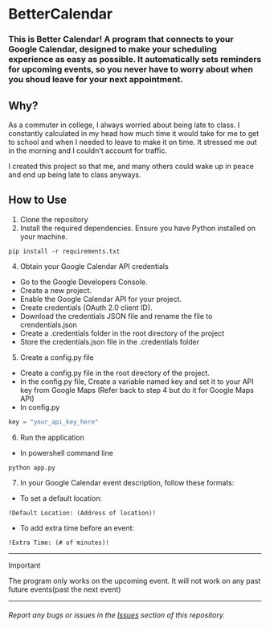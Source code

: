 # BetterCalendar

### This is Better Calendar! A program that connects to your Google Calendar, designed to make your scheduling experience as easy as possible. It automatically sets reminders for upcoming events, so you never have to worry about when you shoud leave for your next appointment. 

## Why?
 As a commuter in college, I always worried about being late to class. I constantly calculated in my head how much time it would take for me to get to school and when I needed to leave to make it on time. It stressed me out in the morning and I couldn't account for traffic. 

I created this project so that me, and many others could wake up in peace and end up being late to class anyways.

## How to Use
 1. Clone the repository
 2. Install the required dependencies. Ensure you have Python installed on your machine.
```
pip install -r requirements.txt
```
 4. Obtain your Google Calendar API credentials
   * Go to the Google Developers Console.
   * Create a new project.
   * Enable the Google Calendar API for your project.
   * Create credentials (OAuth 2.0 client ID).
   * Download the credentials JSON file and rename the file to crendentials.json
   * Create a .credentials folder in the root directory of the project
   * Store the credentials.json file in the .credentials folder
  5. Create a config.py file
   * Create a config.py file in the root directory of the project.
   * In the config.py file, Create a variable named key and set it to your API key from Google Maps (Refer back to step 4 but do it for Google Maps API)
   * In config.py
```python
key = "your_api_key_here"
```
  6. Run the application
   * In powershell command line
```
python app.py
```
  7. In your Google Calendar event description, follow these formats:
   * To set a default location:
```
!Default Location: (Address of location)!
```
   * To add extra time before an event:
```
!Extra Time: (# of minutes)!
```
***
> [!IMPORTANT]
> The program only works on the upcoming event. It will not work on any past future events(past the next event)
***
###### Report any bugs or issues in the [Issues](https://github.com/Youssup/BetterCalendar/issues) section of this repository.
